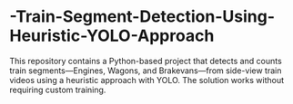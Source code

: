 # -Train-Segment-Detection-Using-Heuristic-YOLO-Approach
This repository contains a Python-based project that detects and counts train segments—Engines, Wagons, and Brakevans—from side-view train videos using a heuristic approach with YOLO. The solution works without requiring custom training.
